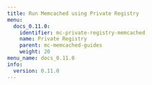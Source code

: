 ```yaml
---
title: Run Memcached using Private Registry
menu:
  docs_0.11.0:
    identifier: mc-private-registry-memcached
    name: Private Registry
    parent: mc-memcached-guides
    weight: 20
menu_name: docs_0.11.0
info:
  version: 0.11.0
---
```


